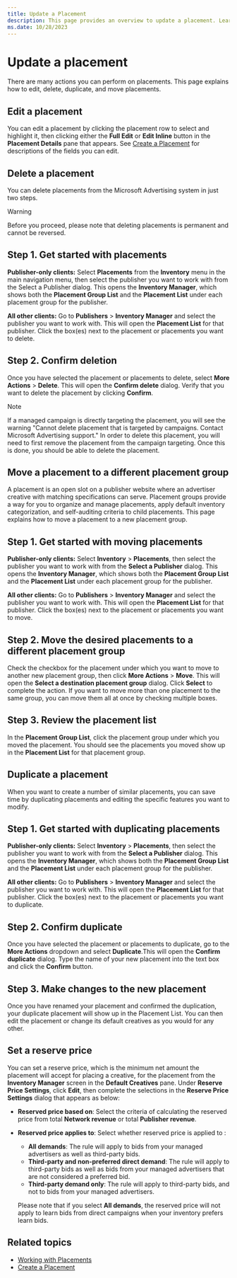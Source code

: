 ```yaml
---
title: Update a Placement
description: This page provides an overview to update a placement. Learn to edit, delete, duplicate, and move placements in this page. 
ms.date: 10/28/2023
---
```



# Update a placement

There are many actions you can perform on placements. This page explains how to edit, delete, duplicate, and move placements.

## Edit a placement

You can edit a placement by clicking the placement row to select and highlight it, then clicking either the **Full Edit** or **Edit Inline** button in the **Placement Details** pane that appears. See [Create a Placement](create-a-placement.md) for descriptions of the fields you can edit.

## Delete a placement

You can delete placements from the Microsoft Advertising system in just two steps.

> [!WARNING]
> Before you proceed, please note that deleting placements is permanent and cannot be reversed.

## Step 1. Get started with placements

**Publisher-only clients:** Select **Placements** from the **Inventory** menu in the main navigation menu, then select the publisher you want to work with from the Select a Publisher dialog. This opens the **Inventory Manager**, which shows both the **Placement Group List** and the **Placement List** under each placement group for the publisher.

**All other clients:** Go to **Publishers** \> **Inventory Manager** and select the publisher you want to work with. This will open the **Placement List** for that publisher. Click the box(es) next to the placement or placements you want to delete.

## Step 2. Confirm deletion

Once you have selected the placement or placements to delete, select **More Actions** \> **Delete**. This will open the **Confirm delete** dialog. Verify that you want to delete the placement by clicking **Confirm**.

> [!NOTE]
> If a managed campaign is directly targeting the placement, you will see the warning "Cannot delete placement that is targeted by campaigns. Contact Microsoft Advertising support." In order to delete this placement, you will need to first remove the placement from the campaign targeting. Once this is done, you should be able to delete the placement.

## Move a placement to a different placement group

A placement is an open slot on a publisher website where an advertiser creative with matching specifications can serve. Placement groups provide a way for you to organize and manage placements, apply default inventory categorization, and self-auditing criteria to child placements. This page explains how to move a placement to a new placement group.

## Step 1. Get started with moving placements

**Publisher-only clients:** Select **Inventory** \> **Placements**, then select the publisher you want to work with from the **Select a Publisher** dialog. This opens the **Inventory Manager**, which shows both the **Placement Group List** and the **Placement List** under each placement group for the publisher.

**All other clients:** Go to **Publishers** \> **Inventory Manager** and select the publisher you want to work with. This will open the **Placement List** for that publisher. Click the box(es) next to the placement or placements you want to move.

## Step 2. Move the desired placements to a different placement group

Check the checkbox for the placement under which you want to move to another new placement group, then click **More Actions** \> **Move**. This will open the **Select a destination placement group** dialog. Click **Select** to complete the action. If you want to move more than one placement to the same group, you can move them all at once by checking multiple boxes.

## Step 3. Review the placement list

In the **Placement Group List**, click the placement group under which you moved the placement. You should see the placements you moved show up in the **Placement List** for that placement group.

## Duplicate a placement

When you want to create a number of similar placements, you can save time by duplicating placements and editing the specific features you want to modify.

## Step 1. Get started with duplicating placements

**Publisher-only clients:** Select **Inventory** \> **Placements**, then select the publisher you want to work with from the **Select a Publisher** dialog. This opens the **Inventory Manager**, which shows both the **Placement Group List** and the **Placement List** under each placement group for the publisher.

**All other clients:** Go to **Publishers** \> **Inventory Manager** and select the publisher you want to work with. This will open the **Placement List** for that publisher. Click the box(es) next to the placement or placements you want to duplicate.

## Step 2. Confirm duplicate

Once you have selected the placement or placements to duplicate, go to the **More Actions** dropdown and select **Duplicate**.This will open the **Confirm duplicate** dialog. Type the name of your new placement into the text box and click the **Confirm** button.

## Step 3. Make changes to the new placement

Once you have renamed your placement and confirmed the duplication, your duplicate placement will show up in the Placement List. You can then edit the placement or change its default creatives as you would for any other.

## Set a reserve price

You can set a reserve price, which is the minimum net amount the placement will accept for placing a creative, for the placement from the **Inventory Manager** screen in the **Default Creatives** pane. Under **Reserve Price Settings**, click **Edit**, then complete the selections in the **Reserve Price Settings** dialog that appears as below:

- **Reserved price based on**: Select the criteria of calculating the reserved price from total **Network revenue** or total **Publisher revenue**.
- **Reserved price applies to**: Select whether reserved price is applied to :
  - **All demands**: The rule will apply to bids from your managed advertisers as well as third-party bids.
  - **Third-party and non-preferred direct demand**: The rule will apply to third-party bids as well as bids from your managed advertisers that are not considered a preferred bid.
  - **Third-party demand only**: The rule will apply to third-party bids, and not to bids from your managed advertisers.

  Please note that if you select **All demands**, the reserved price will not apply to learn bids from direct campaigns when your inventory prefers learn bids.

## Related topics

- [Working with Placements](working-with-placements.md)
- [Create a Placement](create-a-placement.md)